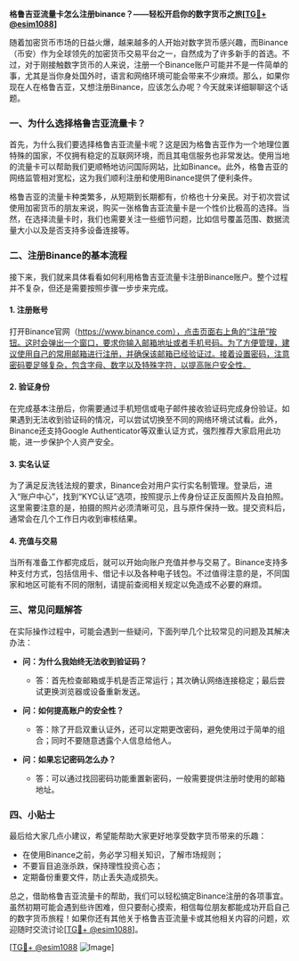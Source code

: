 **格鲁吉亚流量卡怎么注册binance？——轻松开启你的数字货币之旅[[TG💪+ @esim1088](https://t.me/s/esim1088)]**

随着加密货币市场的日益火爆，越来越多的人开始对数字货币感兴趣，而Binance（币安）作为全球领先的加密货币交易平台之一，自然成为了许多新手的首选。不过，对于刚接触数字货币的人来说，注册一个Binance账户可能并不是一件简单的事，尤其是当你身处国外时，语言和网络环境可能会带来不少麻烦。那么，如果你现在人在格鲁吉亚，又想注册Binance，应该怎么办呢？今天就来详细聊聊这个话题。

### 一、为什么选择格鲁吉亚流量卡？

首先，为什么我们要选择格鲁吉亚流量卡呢？这是因为格鲁吉亚作为一个地理位置特殊的国家，不仅拥有稳定的互联网环境，而且其电信服务也非常发达。使用当地的流量卡可以帮助我们更顺畅地访问国际网站，比如Binance。此外，格鲁吉亚的网络监管相对宽松，这为我们顺利注册和使用Binance提供了便利条件。

格鲁吉亚的流量卡种类繁多，从短期到长期都有，价格也十分亲民。对于初次尝试使用加密货币的朋友来说，购买一张格鲁吉亚流量卡是一个性价比极高的选择。当然，在选择流量卡时，我们也需要关注一些细节问题，比如信号覆盖范围、数据流量大小以及是否支持多设备连接等。

### 二、注册Binance的基本流程

接下来，我们就来具体看看如何利用格鲁吉亚流量卡注册Binance账户。整个过程并不复杂，但还是需要按照步骤一步步来完成。

#### 1. 注册账号

打开Binance官网（https://www.binance.com），点击页面右上角的“注册”按钮。这时会弹出一个窗口，要求你输入邮箱地址或者手机号码。为了方便管理，建议使用自己的常用邮箱进行注册，并确保该邮箱已经验证过。接着设置密码，注意密码要足够复杂，包含字母、数字以及特殊字符，以提高账户安全性。

#### 2. 验证身份

在完成基本注册后，你需要通过手机短信或电子邮件接收验证码完成身份验证。如果遇到无法收到验证码的情况，可以尝试切换至不同的网络环境试试看。此外，Binance还支持Google Authenticator等双重认证方式，强烈推荐大家启用此功能，进一步保护个人资产安全。

#### 3. 实名认证

为了满足反洗钱法规的要求，Binance会对用户实行实名制管理。登录后，进入“账户中心”，找到“KYC认证”选项，按照提示上传身份证正反面照片及自拍照。这里需要注意的是，拍摄的照片必须清晰可见，且与原件保持一致。提交资料后，通常会在几个工作日内收到审核结果。

#### 4. 充值与交易

当所有准备工作都完成后，就可以开始向账户充值并参与交易了。Binance支持多种支付方式，包括信用卡、借记卡以及各种电子钱包。不过值得注意的是，不同国家和地区可能有不同的限制，请提前查阅相关规定以免造成不必要的麻烦。

### 三、常见问题解答

在实际操作过程中，可能会遇到一些疑问，下面列举几个比较常见的问题及其解决办法：

- **问：为什么我始终无法收到验证码？**
  - 答：首先检查邮箱或手机是否正常运行；其次确认网络连接稳定；最后尝试更换浏览器或设备重新发送。

- **问：如何提高账户的安全性？**
  - 答：除了开启双重认证外，还可以定期更改密码，避免使用过于简单的组合；同时不要随意透露个人信息给他人。

- **问：如果忘记密码怎么办？**
  - 答：可以通过找回密码功能重置新密码，一般需要提供注册时使用的邮箱地址。

### 四、小贴士

最后给大家几点小建议，希望能帮助大家更好地享受数字货币带来的乐趣：

- 在使用Binance之前，务必学习相关知识，了解市场规则；
- 不要盲目追涨杀跌，保持理性投资心态；
- 定期备份重要文件，防止丢失造成损失。

总之，借助格鲁吉亚流量卡的帮助，我们可以轻松搞定Binance注册的各项事宜。虽然初期可能会遇到些许困难，但只要耐心摸索，相信每位朋友都能成功开启自己的数字货币旅程！如果你还有其他关于格鲁吉亚流量卡或其他相关内容的问题，欢迎随时交流讨论[[TG💪+ @esim1088](https://t.me/s/esim1088)]。

[[TG💪+ @esim1088](https://t.me/s/esim1088) ![Image](https://i.postimg.cc/4NQfJmqS/Snipaste-2025-05-13-00-14-12.png)]